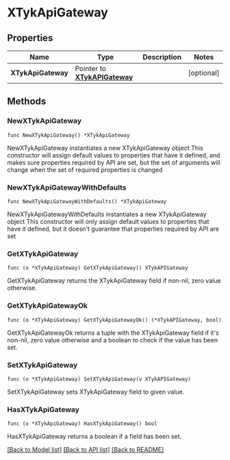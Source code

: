 # XTykApiGateway

## Properties

Name | Type | Description | Notes
------------ | ------------- | ------------- | -------------
**XTykApiGateway** | Pointer to [**XTykAPIGateway**](XTykAPIGateway.md) |  | [optional] 

## Methods

### NewXTykApiGateway

`func NewXTykApiGateway() *XTykApiGateway`

NewXTykApiGateway instantiates a new XTykApiGateway object
This constructor will assign default values to properties that have it defined,
and makes sure properties required by API are set, but the set of arguments
will change when the set of required properties is changed

### NewXTykApiGatewayWithDefaults

`func NewXTykApiGatewayWithDefaults() *XTykApiGateway`

NewXTykApiGatewayWithDefaults instantiates a new XTykApiGateway object
This constructor will only assign default values to properties that have it defined,
but it doesn't guarantee that properties required by API are set

### GetXTykApiGateway

`func (o *XTykApiGateway) GetXTykApiGateway() XTykAPIGateway`

GetXTykApiGateway returns the XTykApiGateway field if non-nil, zero value otherwise.

### GetXTykApiGatewayOk

`func (o *XTykApiGateway) GetXTykApiGatewayOk() (*XTykAPIGateway, bool)`

GetXTykApiGatewayOk returns a tuple with the XTykApiGateway field if it's non-nil, zero value otherwise
and a boolean to check if the value has been set.

### SetXTykApiGateway

`func (o *XTykApiGateway) SetXTykApiGateway(v XTykAPIGateway)`

SetXTykApiGateway sets XTykApiGateway field to given value.

### HasXTykApiGateway

`func (o *XTykApiGateway) HasXTykApiGateway() bool`

HasXTykApiGateway returns a boolean if a field has been set.


[[Back to Model list]](../README.md#documentation-for-models) [[Back to API list]](../README.md#documentation-for-api-endpoints) [[Back to README]](../README.md)


